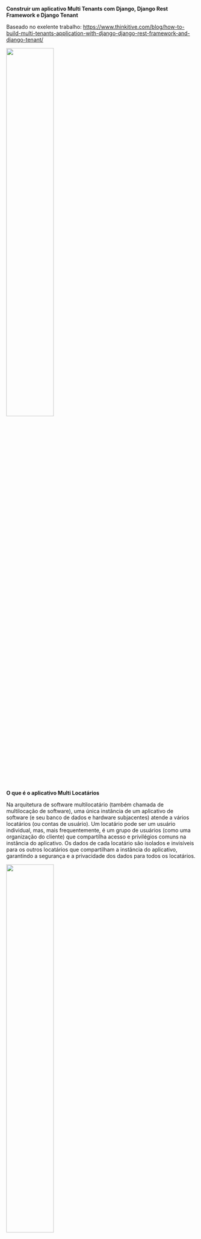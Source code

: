 <b>Construir um aplicativo Multi Tenants com Django, Django Rest Framework e Django Tenant</b>

Baseado no exelente trabalho: <a src="https://www.thinkitive.com/blog/how-to-build-multi-tenants-application-with-django-django-rest-framework-and-django-tenant/">https://www.thinkitive.com/blog/how-to-build-multi-tenants-application-with-django-django-rest-framework-and-django-tenant/</a>

<img src="https://blog.thinkitive.net/wp-content/uploads/2023/09/meta-image-3-1024x535.jpg" width="50%"></img> 

<b>O que é o aplicativo Multi Locatários</b>

Na arquitetura de software multilocatário (também chamada de multilocação de software), uma única instância de um aplicativo de software (e seu banco de dados e hardware subjacentes) atende a vários locatários (ou contas de usuário). Um locatário pode ser um usuário individual, mas, mais frequentemente, é um grupo de usuários (como uma organização do cliente) que compartilha acesso e privilégios comuns na instância do aplicativo. Os dados de cada locatário são isolados e invisíveis para os outros locatários que compartilham a instância do aplicativo, garantindo a segurança e a privacidade dos dados para todos os locatários. 

<img src="https://blog.thinkitive.net/wp-content/uploads/2023/09/What-is-Multi-Tenants-Application-1024x490.png" width="50%"></img>

<b>Tipos de modelagem multilocatários</b>

<b>Modelagem de replicação de instância:</b> - Nesta modelagem, o sistema gira uma nova instância para cada locatário. Isso é mais fácil de começar, mas difícil de escalar. Torna-se um desafio quando há mais inquilinos. É semelhante à arquitetura de locatário único.

<b>Modelagem de Segregação de Banco de Dados:</b> - Nesta modelagem, separamos bancos de dados para cada Locatário para armazenar seus dados em um banco de dados específico. Novamente, será difícil lidar com bancos de dados quando houver um aumento no número de locatários.

<b>Modelagem de segregação de esquema:</b> - Nesta modelagem, usamos um único banco de dados e uma única instância de um aplicativo. Quando criamos um novo locatário, criamos um novo esquema nesse banco de dados para esse locatário armazenar seus dados separadamente.

<img src="https://blog.thinkitive.net/wp-content/uploads/2023/09/Multi-Tenants-modelling-1024x408.png" width="50%"></img>

<b>Por que usamos aplicativos multilocatários?</b>

Vejamos um exemplo do Domínio Saúde. Neste domínio, cada cliente deseja separar e isolar seus dados uns dos outros. Os dados no domínio Saúde são suscetíveis aos pacientes, por isso os clientes desejam separá-los. No aplicativo multilocatário, separamos o banco de dados ou esquema para que os dados sejam separados. Portanto, devido à conformidade dos clientes relacionada aos dados, estamos usando um aplicativo multilocatário.

<b>O que são esquemas?</b>

Geralmente, um esquema pode ser visto como um diretório em um sistema operacional, cada diretório (esquema) com seu próprio conjunto de arquivos (tabelas e objetos). Isso permite que o mesmo nome de tabela e objetos sejam usados ​​em esquemas diferentes sem conflito.

Um banco de dados contém um ou mais esquemas nomeados, que por sua vez contêm tabelas. Os esquemas também contêm outros objetos nomeados, incluindo tipos de dados, funções e operadores. O mesmo nome de objeto pode ser usado em esquemas diferentes sem conflito; por exemplo, esquema1 e meu esquema podem conter tabelas denominadas minhatabela. Ao contrário dos bancos de dados, os esquemas não são rigidamente separados: um usuário pode acessar objetos em qualquer esquema do banco de dados ao qual esteja conectado, se tiver privilégios para fazê-lo.

<b>Existem vários motivos pelos quais alguém pode querer usar esquemas:</b>

Para permitir que muitos usuários usem um banco de dados sem interferir uns nos outros.
Organize objetos de banco de dados em grupos lógicos para torná-los mais gerenciáveis.
Aplicativos de terceiros podem ser colocados em esquemas separados para que não colidam com os nomes de outros objetos.

Os esquemas são análogos aos diretórios no nível do sistema operacional, exceto que os esquemas não podem ser aninhados. 

<b>Para mais informações:</b> <a src="https://www.postgresql.org/docs/14/ddl-schemas.html">https://www.postgresql.org/docs/14/ddl-schemas.html</a>

<b>Requisitos</b>

1. Python (v3.10) ou superior – <a src="https://www.python.org/">https://www.python.org/</a>
2. PostgreSQL (v14) recomendado – <a src="https://www.postgresql.org/">https://www.postgresql.org/</a>
3. Django (v5.0) ou superio – <a src="https://www.djangoproject.com/">https://www.djangoproject.com/</a>
4. Django Rest Framework (v3.15.0) – <a src="https://www.django-rest-framework.org/">https://www.django-rest-framework.org/</a>
5. Django Tenants (v3.5.0) ou superior – <a src="https://django-tenants.readthedocs.io/en/latest/">https://django-tenants.readthedocs.io/en/latest/</a>

<b>Python</b> – Python é uma linguagem de programação poderosa e fácil de aprender. Possui estruturas de dados eficientes de alto nível e uma abordagem simples, mas eficaz para programação orientada a objetos.

<b>PostgreSQL</b> – PostgreSQL é um poderoso sistema de banco de dados relacional de objeto de código aberto para dados persistentes.

<b>Django</b> – Django é uma estrutura web Python de alto nível que incentiva o desenvolvimento rápido e um design limpo e pragmático. Desenvolvido por desenvolvedores experientes, ele cuida do incômodo do desenvolvimento web, para que você possa se concentrar em escrever seu aplicativo sem reinventar a roda. É gratuito e de código aberto.

<b>Instalação:</b> - pip install Django==5.0

<b>Django Rest Framework</b> – O framework Django REST é um kit de ferramentas poderoso e flexível para construir APIs da Web.
<b>Instalação:</b> - pip install djangorestframework==3.15.0

<b>Django Tenant</b> – Django Tenant é um pacote; usando isso, aplicaremos multilocação em nosso aplicativo.
<b>Instalação:</b> - pip install Django-tenants ==3.5.0

<b>Nota:</b> - Há um problema neste pacote que atualmente suporta multilocação baseada em subdomínio. Além disso, isso pode dificultar novamente a manutenção de muitos subdomínios

Mas modificaremos este pacote para multilocação usando um único domínio. 

<b>Notas: -</b>

* Este aplicativo permite que sites baseados em Django tenham vários locatários por meio de esquemas PostgreSQL. Um recurso vital para todos os sites de software como serviço.
* Atualmente, o Django não fornece uma maneira simples de suportar vários inquilinos usando a mesma instância de projeto, mesmo quando apenas os dados são diferentes. Como não queremos que você execute muitas cópias do seu projeto, você poderá ter o seguinte:
* Vários clientes em execução na mesma instância
– Dados compartilhados e específicos do locatário
– Tenant View-Routing (aceitar o locatário via cabeçalho e depois usar roteamento)

<b>Criar aplicativo de multilocação</b>

<b>1. Crie um aplicativo Django básico</b>

O comando abaixo é usado para criar um projeto Django com o nome django_multi_tenancy
Django-admin start project django_multi_tenancy

<b>2. Crie um aplicativo</b>

O comando abaixo é usado para criar um aplicativo Django com o nome app
– python manage.py start app

<b>3. Crie dois modelos</b>

<b>a. Modelo de Inquilino</b> – Este modelo é responsável por armazenar os nomes dos inquilinos. Você pode adicionar mais campos, se necessário no seu caso.
<b>b. Modelo de Domínio</b> – Este modelo armazena domínios de locatários exclusivos para cada locatário.

From Django.Db import models
from django_tenants.models import DomainMixin, TenantMixin
class Tenant(TenantMixin):
name = models.CharField(max_length=100, unique=True)
#default true, the schema will be automatically created and synced when it is saved
auto_create_schema = True
class Domain(DomainMixin):
Pass

<b>4. Configurações básicas</b>

– Você terá que fazer as seguintes modificações em seu arquivo settings.py.
– Essa configuração é necessária para a multilocação do aplicativo no aplicativo para lidar com a multilocação baseada em esquema.
– Sua configuração DATABASE_ENGINE precisa ser alterada para 
DATABASES = {
"default": {
"ENGINE": "django_tenants.postgresql_backend",
#..
}
}

<b>5. Adicione django_tenants.routers.TenantSyncRouter à sua configuração DATABASE_ROUTERS para que os aplicativos corretos possam ser sincronizados, dependendo do que está sendo sincronizado (shared or Tenant)</b>

Este roteador é responsável por lidar com o roteamento para um locatário específico. Quando alteramos o esquema com base no Locatário, isso resolverá essa situação. Usaremos o roteamento para mudar para um esquema de locatário específico.
DATABASE_ROUTERS=(
"django_tenants.routers.TenantSyncRouter",
) 

<b>6. Crie um arquivo middleware.py e adicione este código</b>

Este é um dos arquivos e códigos críticos onde iremos verificar e verificar o Locatário e mudar o esquema com base no Locatário. Quando enviamos o nome do locatário do Tenant-Header, no middleware, encontre esse nome e valide o nome do locatário correto. Se isso estiver correto, alteramos o esquema para esse locatário específico. O código abaixo é responsável por esta lógica. 

```python

from django.conf import settings
from django.core.exceptions import DisallowedHost
from django.db import connection
from django.http import Http404
from django.urls import set_urlconf
from django.utils.deprecation import MiddlewareMixin

"""
@autor: Marlon
@github: https://github.com/marlonmarques/django_rest_tenant
"""

from django_tenants.utils import (
    remove_www,
    get_public_schema_name,
    get_tenant_types,
    has_multi_type_tenants,
    get_tenant_domain_model,
    get_public_schema_urlconf,
)
from .models import Tenant

class TenantMainMiddleware(MiddlewareMixin):
    TENANT_NOT_FOUND_EXCEPTION = Http404
    """
    This middleware should be placed at the very top of the middleware stack.
    Selects the proper database schema using the request host. Can fail in
    various ways which is better than corrupting or revealing data.
    """

    @staticmethod
    def hostname_from_request(request):
        """Extracts hostname from request. Used for custom requests filtering.
        By default removes the request's port and common prefixes.
        """
        return remove_www(request.get_host().split(":")[0])

    def get_tenant(self, domain_model, hostname):
        domain = domain_model.objects.select_related("tenant").get(domain=hostname)
        return domain.tenant

    def process_request(self, request):
        # Connection needs first to be at the public schema, as this is where
        # the tenant metadata is stored.

        connection.set_schema_to_public()
        try:
            hostname = self.hostname_from_request(request)
        except DisallowedHost:
            from django.http import HttpResponseNotFound

            return HttpResponseNotFound()
        #Check the Tenant from headers to change the schema for each request.
        if "Tenant-Header" in request.headers:
            tenant_name = request.headers.get("Tenant-Header")
            domain_model = Tenant
        else:
            domain_model = get_tenant_domain_model()
            
        try:
            if "Tenant-Header" in request.headers:
                tenant = Tenant.objects.get(name__iexact=tenant_name)
            else:
                tenant = self.get_tenant(domain_model, hostname)
        except domain_model.DoesNotExist:
            self.no_tenant_found(request, hostname)
            return

        tenant.domain_url = hostname
        request.tenant = tenant
        connection.set_tenant(request.tenant)
        self.setup_url_routing(request)

    def no_tenant_found(self, request, hostname):
        """What should happen if no tenant is found.
        This makes it easier if you want to override the default behavior"""
        if (
            hasattr(settings, "SHOW_PUBLIC_IF_NO_TENANT_FOUND")
            and settings.SHOW_PUBLIC_IF_NO_TENANT_FOUND
        ):
            self.setup_url_routing(request=request, force_public=True)
        else:
            raise self.TENANT_NOT_FOUND_EXCEPTION(
                'No tenant for hostname "%s"' % hostname
            )

    @staticmethod
    def setup_url_routing(request, force_public=False):
        """
        Sets the correct url conf based on the tenant
        :param request:
        :param force_public
        """
        public_schema_name = get_public_schema_name()
        if has_multi_type_tenants():
            tenant_types = get_tenant_types()
            if not hasattr(request, "tenant") or (
                (force_public or request.tenant.schema_name == get_public_schema_name())
                and "URLCONF" in tenant_types[public_schema_name]
            ):
                request.urlconf = get_public_schema_urlconf()
            else:
                tenant_type = request.tenant.get_tenant_type()
                request.urlconf = tenant_types[tenant_type]["URLCONF"]
            set_urlconf(request.urlconf)

        else:
            # Do we have a public-specific urlconf?
            if hasattr(settings, "PUBLIC_SCHEMA_URLCONF") and (
                force_public or request.tenant.schema_name == get_public_schema_name()
            ):
                request.urlconf = settings.PUBLIC_SCHEMA_URLCONF

```

<b>7. Adicione o middleware apps.tenant.middleware.TenantMainMiddleware ao topo do MIDDLEWARE para que cada solicitação possa ser configurada para usar o esquema correto.</b>

Este código é responsável por adicionar a classe de middleware acima ao aplicativo Django, portanto, quando uma solicitação chegar, primeiro esse middleware será chamado e, de acordo com o esquema do locatário, será alterado.

MIDDLEWARE=(
"apps.tenant.middleware.TenantMainMiddleware",
#…
) 

<b>8. Adicione a opção do processador de contexto django.template.context_processors.request context_processors de TEMPLATES; caso contrário, o Locatário não estará disponível mediante solicitação.</b>

O código abaixo é responsável por adicionar um locatário ao objeto da solicitação para que em nossa solicitação possamos encontrar o Locatário e definir o Locatário na solicitação. 

TEMPLATES = [
{
#…
'OPTIONS': {
'context_processors': [
'django.template.context_processors.request',
#…
],
},
},
] 

<b>9. Suporte administrativo (para Django Super Admin)</b>

TenantAdminMixin está disponível para registrar o modelo de locatário. O mixin desabilita os botões salvar e excluir quando não estiver no Tenant atual ou público (evitando exceções). 

from django.contrib import admin
from django_tenants.admin import TenantAdminMixin
from app.models import Domain, Tenant
# Register domain model
admin.site.register(Domain)
# Register tenant model
@admin.register(Tenant)
class TenantAdmin(TenantAdminMixin, admin.ModelAdmin):
list_display = ('name', )

Tive dificuldade de acessar a api pelo localhost mais encontrei a solução adcionado no settings

SHOW_PUBLIC_IF_NO_TENANT_FOUND = True #fix localhost em tenant

<b>10. Crie um de nossos modelos de caso de uso</b>

Criaremos um modelo de amostra que será específico do locatário e, em seguida, verificaremos se nossa implementação de multilocação é ou não aplicada em nosso aplicativo. Usarei este modelo como TENANT APPS. 

From django.db import models
class Hotel(models.Model):
name = models.CharField(max_length=255)
location = models.CharField(max_length=255)
description = models.CharField(max_length=255)
picture = models.ImageField()

<b>11. Configurar aplicativos de locatário e compartilhados</b>

Para usar aplicativos compartilhados e específicos de locatário, há duas configurações chamadas SHARED_APPS e TENANT_APPS. SHARED_APPS é uma lista de strings como INSTALLED_APPS e deve conter todos os aplicativos que você deseja sincronizar ao público. No entanto, se SHARED_APPS estiver definido, esses serão os únicos aplicativos sincronizados com seu esquema público! O mesmo se aplica a TENANT_APPS, que espera uma tupla de strings onde cada string é um aplicativo. Se definido, apenas esses aplicativos serão sincronizados com todos os seus locatários. Aqui está um conjunto de amostras. THIRD_PARTY_APPS e o aplicativo Django padrão serão adicionados como SHARED_APPS, e nosso modelo de caso de uso (como o modelo de hotel) é TENANT_APPS

THIRD_PART_APPS = [
# Third party apps
]SHARED_APPS = [
‘django_tenants’,
‘django.contrib.contenttypes’,
‘django.contrib.auth’,
‘django.contrib.sessions’,
‘django.contrib.sites’,
‘django.contrib.messages’,
‘django.contrib.admin’,
] + THIRD_PART_APPS
TENANT_APPS = [
# your tenant-specific apps
‘app.Hotel’,
]
INSTALLED_APPS = SHARED_APPS + [app for app in TENANT_APPS if app not in SHARED_APPS] 

<b>12. Você também deve definir onde seus modelos de locatário e domínio estão localizados.</b>

As linhas abaixo são necessárias para especificar nosso inquilino e modelo de domínio para que o Django Tenant encontre esses modelos no aplicativo.

TENANT_MODEL = 'tenant.Tenant'
TENANT_DOMAIN_MODEL = "tenant.Domain"
TENANT_SUBFOLDER_PREFIX = "tenant"
TENANT_TIMEZONE_DISPLAY_GMT_OFFSET = False

<b>13. Agora execute os comandos</b>

Esses comandos geram os arquivos de migração para modelos criados e aplicam essas migrações em cada esquema de banco de dados. 

<b>– python manage.py makemigrations</b>
<b>– python manage.py migrate</b>

<b>14. Crie inquilinos e teste a multilocação</b>

Passo 1 – Crie um superusuário 
python manage.py createsuperuser

Passo 2- Faça login no painel de administração
http://127.0.0.1:8000/admin/ 

Etapa 3 – Crie um locatário no painel de administração

Passo 4 – Crie um domínio no painel de administração para esse locatário

Criei dois inquilinos, <b>demo1 e demo2 </b>

<img src="https://blog.thinkitive.net/wp-content/uploads/2023/09/tenants-and-test-multi-tenancy-1024x453.png" width="75%"></img>
<img src="https://blog.thinkitive.net/wp-content/uploads/2023/09/tenant-demo-2-1024x449.png" width="75%"></img>

<b>15. Crie API CRUD para o modelo Hotel</b>

#arquivo serializers.py

Este arquivo é usado para criar um serializador Django Rest Framework para API.

Os serializadores permitem que dados complexos, como conjuntos de consultas e instâncias de modelo, sejam convertidos em tipos de dados nativos do Python e rapidamente renderizados em JSON, XML ou outros tipos de conteúdo. Os serializadores também fornecem desserialização, permitindo que os dados analisados ​​sejam convertidos em tipos complexos após a validação dos dados recebidos. 

from rest_framework import serializers
from app.models import Hotel
class HotelSerializer(serializers.ModelSerializer):
class Meta:
model = Hotel
fields = "all"

#arquivo visualizações.py

Este arquivo é usado para criar conjuntos de visualizações para a API Django Rest Framework.

A estrutura REST do Django não apenas permite combinar a lógica para um conjunto de visualizações relacionadas em uma única classe chamada conjunto de visualizações. Mas você também pode encontrar implementações conceitualmente semelhantes, como 'Recursos' ou 'Controladores' em outras estruturas. 

from rest_framework.viewsets import ModelViewSet
from app.serializer import HotelSerializer
from app.models import Hotel
class HotelViewSet(ModelViewSet):
queryset = Hotel.objects.all()
serializer_class = HotelSerializer

#arquivo urls.py

Este arquivo é usado para criar URLs para APIs de aplicativos.

A estrutura REST suporta roteamento automático de URLs para Django e também fornece uma maneira simples, rápida e consistente de conectar sua lógica de visualização a um conjunto de URLs usando um roteador. 

from django.conf import settings
from rest_framework.routers import DefaultRouter, SimpleRouter
from app.views import HotelViewSet
if settings.DEBUG:
router = DefaultRouter()
else:
router = SimpleRouter()
router.register("", HotelViewSet, basename="hotel-apis")
urlpatterns += router.urls

<b>Nota: - Agora sua API está pronta para o teste com multilocação</b>

<b>16. Chame a API com seu locatário (prova de conceito)</b>

<img src="https://blog.thinkitive.net/wp-content/uploads/2023/09/Call-API-with-your-Tenant-1-1024x278.png" width="75%"></img>

<img src="https://blog.thinkitive.net/wp-content/uploads/2023/09/Call-API-with-your-Tenant-2.png" width="75%"></img>


<b>1. Obter API</b>

Primeiro, chame a API GET para ambos os locatários. Ambos os inquilinos atualmente não há dados disponíveis em nenhum dos inquilinos

<b>2. API POST</b>

<img src="https://blog.thinkitive.net/wp-content/uploads/2023/09/postAPI.png" width="75%"></img>

Não vou colocar mais imagens pois seque como funciona a api.

Nota: – Aqui, a chave Tenant-Header é responsável pelo nome do seu inquilino. Certifique-se de passar o nome correto do locatário no cabeçalho do locatário. Você deverá passar aqui o nome do Inquilino. Se passada como pública, esta API usará o esquema padrão para manipular dados no banco de dados. 

mais adiante ferei outro tutorial motrando como funciona com frontend em react ou nextjs